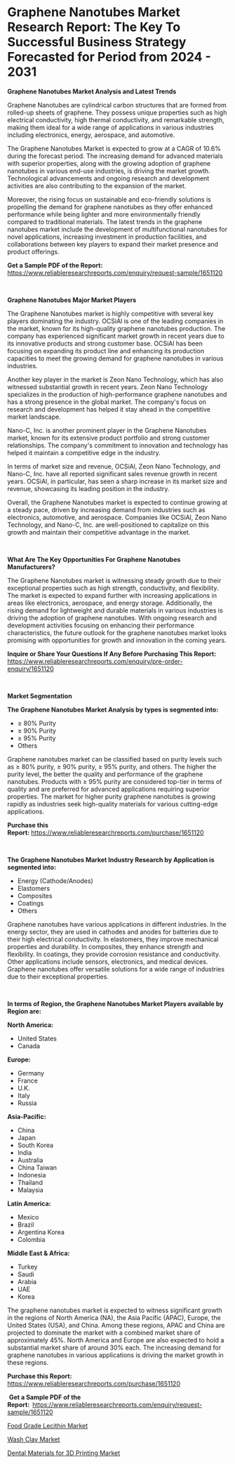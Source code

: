 <p><h1>Graphene Nanotubes Market Research Report: The Key To Successful Business Strategy Forecasted for Period from 2024 - 2031</h1></p><p><strong>Graphene Nanotubes Market Analysis and Latest Trends</strong></p>
<p><p>Graphene Nanotubes are cylindrical carbon structures that are formed from rolled-up sheets of graphene. They possess unique properties such as high electrical conductivity, high thermal conductivity, and remarkable strength, making them ideal for a wide range of applications in various industries including electronics, energy, aerospace, and automotive.</p><p>The Graphene Nanotubes Market is expected to grow at a CAGR of 10.6% during the forecast period. The increasing demand for advanced materials with superior properties, along with the growing adoption of graphene nanotubes in various end-use industries, is driving the market growth. Technological advancements and ongoing research and development activities are also contributing to the expansion of the market.</p><p>Moreover, the rising focus on sustainable and eco-friendly solutions is propelling the demand for graphene nanotubes as they offer enhanced performance while being lighter and more environmentally friendly compared to traditional materials. The latest trends in the graphene nanotubes market include the development of multifunctional nanotubes for novel applications, increasing investment in production facilities, and collaborations between key players to expand their market presence and product offerings.</p></p>
<p><strong>Get a Sample PDF of the Report:&nbsp;</strong> <a href="https://www.reliableresearchreports.com/enquiry/request-sample/1651120">https://www.reliableresearchreports.com/enquiry/request-sample/1651120</a></p>
<p>&nbsp;</p>
<p><strong>Graphene Nanotubes Major Market Players</strong></p>
<p><p>The Graphene Nanotubes market is highly competitive with several key players dominating the industry. OCSiAl is one of the leading companies in the market, known for its high-quality graphene nanotubes production. The company has experienced significant market growth in recent years due to its innovative products and strong customer base. OCSiAl has been focusing on expanding its product line and enhancing its production capacities to meet the growing demand for graphene nanotubes in various industries.</p><p>Another key player in the market is Zeon Nano Technology, which has also witnessed substantial growth in recent years. Zeon Nano Technology specializes in the production of high-performance graphene nanotubes and has a strong presence in the global market. The company's focus on research and development has helped it stay ahead in the competitive market landscape.</p><p>Nano-C, Inc. is another prominent player in the Graphene Nanotubes market, known for its extensive product portfolio and strong customer relationships. The company's commitment to innovation and technology has helped it maintain a competitive edge in the industry.</p><p>In terms of market size and revenue, OCSiAl, Zeon Nano Technology, and Nano-C, Inc. have all reported significant sales revenue growth in recent years. OCSiAl, in particular, has seen a sharp increase in its market size and revenue, showcasing its leading position in the industry.</p><p>Overall, the Graphene Nanotubes market is expected to continue growing at a steady pace, driven by increasing demand from industries such as electronics, automotive, and aerospace. Companies like OCSiAl, Zeon Nano Technology, and Nano-C, Inc. are well-positioned to capitalize on this growth and maintain their competitive advantage in the market.</p></p>
<p>&nbsp;</p>
<p><strong>What Are The Key Opportunities For Graphene Nanotubes Manufacturers?</strong></p>
<p><p>The Graphene Nanotubes market is witnessing steady growth due to their exceptional properties such as high strength, conductivity, and flexibility. The market is expected to expand further with increasing applications in areas like electronics, aerospace, and energy storage. Additionally, the rising demand for lightweight and durable materials in various industries is driving the adoption of graphene nanotubes. With ongoing research and development activities focusing on enhancing their performance characteristics, the future outlook for the graphene nanotubes market looks promising with opportunities for growth and innovation in the coming years.</p></p>
<p><strong>Inquire or Share Your Questions If Any Before Purchasing This Report:</strong> <a href="https://www.reliableresearchreports.com/enquiry/pre-order-enquiry/1651120">https://www.reliableresearchreports.com/enquiry/pre-order-enquiry/1651120</a></p>
<p>&nbsp;</p>
<p><strong>Market Segmentation</strong></p>
<p><strong>The Graphene Nanotubes Market Analysis by types is segmented into:</strong></p>
<p><ul><li>≥ 80% Purity</li><li>≥ 90% Purity</li><li>≥ 95% Purity</li><li>Others</li></ul></p>
<p><p>Graphene nanotubes market can be classified based on purity levels such as ≥ 80% purity, ≥ 90% purity, ≥ 95% purity, and others. The higher the purity level, the better the quality and performance of the graphene nanotubes. Products with ≥ 95% purity are considered top-tier in terms of quality and are preferred for advanced applications requiring superior properties. The market for higher purity graphene nanotubes is growing rapidly as industries seek high-quality materials for various cutting-edge applications.</p></p>
<p><strong>Purchase this Report:&nbsp;</strong><a href="https://www.reliableresearchreports.com/purchase/1651120">https://www.reliableresearchreports.com/purchase/1651120</a></p>
<p>&nbsp;</p>
<p><strong>The Graphene Nanotubes Market Industry Research by Application is segmented into:</strong></p>
<p><ul><li>Energy (Cathode/Anodes)</li><li>Elastomers</li><li>Composites</li><li>Coatings</li><li>Others</li></ul></p>
<p><p>Graphene nanotubes have various applications in different industries. In the energy sector, they are used in cathodes and anodes for batteries due to their high electrical conductivity. In elastomers, they improve mechanical properties and durability. In composites, they enhance strength and flexibility. In coatings, they provide corrosion resistance and conductivity. Other applications include sensors, electronics, and medical devices. Graphene nanotubes offer versatile solutions for a wide range of industries due to their exceptional properties.</p></p>
<p>&nbsp;</p>
<p><strong>In terms of Region, the Graphene Nanotubes Market Players available by Region are:</strong></p>
<p>
    <p> <strong> North America: </strong>
        <ul>
            <li>United States</li>
            <li>Canada</li>
        </ul>
        </p> 
    <p> <strong> Europe: </strong>
        <ul>
            <li>Germany</li>
            <li>France</li>
            <li>U.K.</li>
            <li>Italy</li>
            <li>Russia</li>
        </ul>
        </p> 
    <p> <strong> Asia-Pacific: </strong>
        <ul>
            <li>China</li>
            <li>Japan</li>
            <li>South Korea</li>
            <li>India</li>
            <li>Australia</li>
            <li>China Taiwan</li>
            <li>Indonesia</li>
            <li>Thailand</li>
            <li>Malaysia</li>
        </ul>
        </p> 
    <p> <strong> Latin America: </strong>
        <ul>
            <li>Mexico</li>
            <li>Brazil</li>
            <li>Argentina Korea</li>
            <li>Colombia</li>
        </ul>
        </p> 
    <p> <strong> Middle East & Africa: </strong>
        <ul>
            <li>Turkey</li>
            <li>Saudi</li>
            <li>Arabia</li>
            <li>UAE</li>
            <li>Korea</li>
        </ul>
    </p>
    </p>
<p><p>The graphene nanotubes market is expected to witness significant growth in the regions of North America (NA), the Asia Pacific (APAC), Europe, the United States (USA), and China. Among these regions, APAC and China are projected to dominate the market with a combined market share of approximately 45%. North America and Europe are also expected to hold a substantial market share of around 30% each. The increasing demand for graphene nanotubes in various applications is driving the market growth in these regions.</p></p>
<p><strong>Purchase this Report: </strong><a href="https://www.reliableresearchreports.com/purchase/1651120">https://www.reliableresearchreports.com/purchase/1651120</a></p>
<p>&nbsp;<strong>Get a Sample PDF of the Report:&nbsp;&nbsp;</strong><a href="https://www.reliableresearchreports.com/enquiry/request-sample/1651120">https://www.reliableresearchreports.com/enquiry/request-sample/1651120</a></p>
<p><strong></strong></p>
<p><p><a href="https://view.publitas.com/reportprime-1/food-grade-lecithin-market-size-global-industry-overview-market-segmentation-and-forecast-2023-to-2030/">Food Grade Lecithin Market</a></p><p><a href="https://github.com/moyahfrancoestellec51j635wcx/Market-Research-Report-List-1/blob/main/wash-clay-market.md">Wash Clay Market</a></p><p><a href="https://view.publitas.com/reportprime-1/dental-materials-for-3d-printing-market-furnish-information-about-market-size-market-share-market-dynamics-and-projections-spanning-from-2023-to-2030/">Dental Materials for 3D Printing Market</a></p></p>